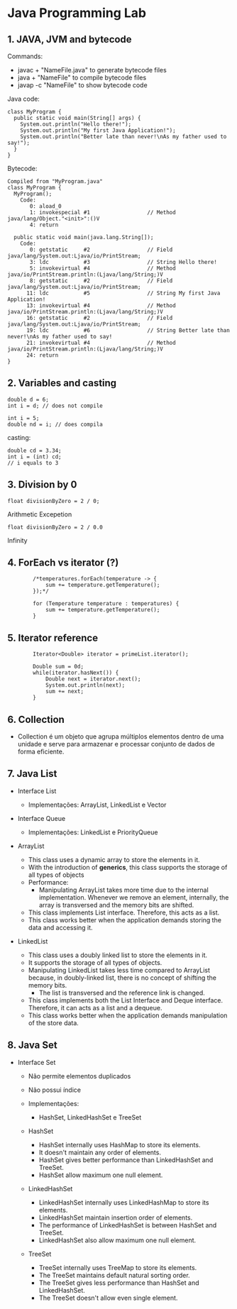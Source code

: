 # Java Programming Lab

## 1. JAVA, JVM and bytecode

Commands:

- javac + "NameFile.java" to generate bytecode files
- java + "NameFile" to compile bytecode files
- javap -c "NameFile" to show bytecode code

Java code:

```
class MyProgram {
  public static void main(String[] args) {
    System.out.println("Hello there!");
    System.out.println("My first Java Application!");
    System.out.println("Better late than never!\nAs my father used to say!");
  }
}
```

Bytecode:

```
Compiled from "MyProgram.java"
class MyProgram {
  MyProgram();
    Code:
       0: aload_0
       1: invokespecial #1                  // Method java/lang/Object."<init>":()V
       4: return

  public static void main(java.lang.String[]);
    Code:
       0: getstatic     #2                  // Field java/lang/System.out:Ljava/io/PrintStream;
       3: ldc           #3                  // String Hello there!
       5: invokevirtual #4                  // Method java/io/PrintStream.println:(Ljava/lang/String;)V
       8: getstatic     #2                  // Field java/lang/System.out:Ljava/io/PrintStream;
      11: ldc           #5                  // String My first Java Application!
      13: invokevirtual #4                  // Method java/io/PrintStream.println:(Ljava/lang/String;)V
      16: getstatic     #2                  // Field java/lang/System.out:Ljava/io/PrintStream;
      19: ldc           #6                  // String Better late than never!\nAs my father used to say!
      21: invokevirtual #4                  // Method java/io/PrintStream.println:(Ljava/lang/String;)V
      24: return
}
```

## 2. Variables and casting

```
double d = 6;
int i = d; // does not compile
```

```
int i = 5;
double nd = i; // does compila
```

casting:

```
double cd = 3.34;
int i = (int) cd;
// i equals to 3
```

## 3. Division by 0

```
float divisionByZero = 2 / 0;
```

Arithmetic Excepetion

```
float divisionByZero = 2 / 0.0
```

Infinity

## 4. ForEach vs iterator (?)

```
        /*temperatures.forEach(temperature -> {
            sum += temperature.getTemperature();
        });*/

        for (Temperature temperature : temperatures) {
            sum += temperature.getTemperature();
        }
```

## 5. Iterator reference

```
        Iterator<Double> iterator = primeList.iterator();

        Double sum = 0d;
        while(iterator.hasNext()) {
            Double next = iterator.next();
            System.out.println(next);
            sum += next;
        }
```

## 6. Collection

- Collection é um objeto que agrupa múltiplos elementos dentro de uma unidade e serve para armazenar e processar conjunto de dados de forma eficiente.

## 7. Java List

- Interface List

  - Implementações: ArrayList, LinkedList e Vector

- Interface Queue

  - Implementações: LinkedList e PriorityQueue

- ArrayList

  - This class uses a dynamic array to store the elements in it.
  - With the introduction of **generics**, this class supports the storage of
    all types of objects
  - Performance:
    - Manipulating ArrayList takes more time due to the internal implementation. Whenever
      we remove an element, internally, the array is transversed and the memory bits are
      shifted.
  - This class implements List interface. Therefore, this acts as a list.
  - This class works better when the application demands storing the data and accessing it.

- LinkedList
  - This class uses a doubly linked list to store the elements in it.
  - It supports the storage of all types of objects.
  - Manipulating LinkedList takes less time compared to ArrayList because, in doubly-linked list,
    there is no concept of shifting the memory bits.
    - The list is transversed and the reference link is changed.
  - This class implements both the List Interface and Deque interface. Therefore, it can acts as a list and a dequeue.
  - This class works better when the application demands manipulation of the store data.

## 8. Java Set

- Interface Set

  - Não permite elementos duplicados
  - Não possui índice
  - Implementações:

    - HashSet, LinkedHashSet e TreeSet

  - HashSet

    - HashSet internally uses HashMap to store its elements.
    - It doesn't maintain any order of elements.
    - HashSet gives better performance than LinkedHashSet and TreeSet.
    - HashSet allow maximum one null element.

  - LinkedHashSet

    - LinkedHashSet internally uses LinkedHashMap to store its elements.
    - LinkedHashSet maintain insertion order of elements.
    - The performance of LinkedHashSet is between HashSet and TreeSet.
    - LinkedHashSet also allow maximum one null element.

  - TreeSet
    - TreeSet internally uses TreeMap to store its elements.
    - The TreeSet maintains default natural sorting order.
    - The TreeSet gives less performance than HashSet and LinkedHashSet.
    - The TreeSet doesn't allow even single element.
